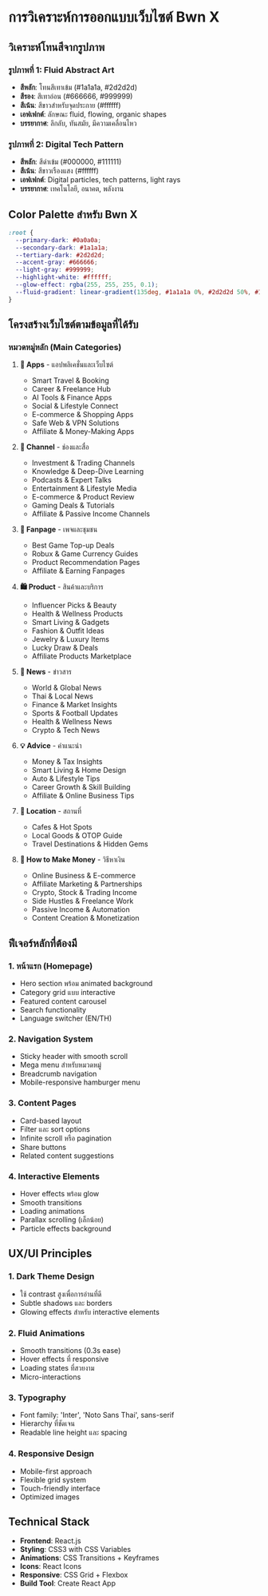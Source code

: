 # การวิเคราะห์การออกแบบเว็บไซต์ Bwn X

## วิเคราะห์โทนสีจากรูปภาพ

### รูปภาพที่ 1: Fluid Abstract Art
- **สีหลัก**: โทนสีเทาเข้ม (#1a1a1a, #2d2d2d)
- **สีรอง**: สีเทาอ่อน (#666666, #999999)
- **สีเน้น**: สีขาวสำหรับจุดประกาย (#ffffff)
- **เอฟเฟกต์**: ลักษณะ fluid, flowing, organic shapes
- **บรรยากาศ**: ลึกลับ, ทันสมัย, มีความเคลื่อนไหว

### รูปภาพที่ 2: Digital Tech Pattern
- **สีหลัก**: สีดำเข้ม (#000000, #111111)
- **สีเน้น**: สีขาวเรืองแสง (#ffffff)
- **เอฟเฟกต์**: Digital particles, tech patterns, light rays
- **บรรยากาศ**: เทคโนโลยี, อนาคต, พลังงาน

## Color Palette สำหรับ Bwn X
```css
:root {
  --primary-dark: #0a0a0a;
  --secondary-dark: #1a1a1a;
  --tertiary-dark: #2d2d2d;
  --accent-gray: #666666;
  --light-gray: #999999;
  --highlight-white: #ffffff;
  --glow-effect: rgba(255, 255, 255, 0.1);
  --fluid-gradient: linear-gradient(135deg, #1a1a1a 0%, #2d2d2d 50%, #1a1a1a 100%);
}
```

## โครงสร้างเว็บไซต์ตามข้อมูลที่ได้รับ

### หมวดหมู่หลัก (Main Categories)
1. **📱 Apps** - แอปพลิเคชั่นและเว็บไซต์
   - Smart Travel & Booking
   - Career & Freelance Hub
   - AI Tools & Finance Apps
   - Social & Lifestyle Connect
   - E-commerce & Shopping Apps
   - Safe Web & VPN Solutions
   - Affiliate & Money-Making Apps

2. **🎥 Channel** - ช่องและสื่อ
   - Investment & Trading Channels
   - Knowledge & Deep-Dive Learning
   - Podcasts & Expert Talks
   - Entertainment & Lifestyle Media
   - E-commerce & Product Review
   - Gaming Deals & Tutorials
   - Affiliate & Passive Income Channels

3. **📘 Fanpage** - เพจและชุมชน
   - Best Game Top-up Deals
   - Robux & Game Currency Guides
   - Product Recommendation Pages
   - Affiliate & Earning Fanpages

4. **🛍️ Product** - สินค้าและบริการ
   - Influencer Picks & Beauty
   - Health & Wellness Products
   - Smart Living & Gadgets
   - Fashion & Outfit Ideas
   - Jewelry & Luxury Items
   - Lucky Draw & Deals
   - Affiliate Products Marketplace

5. **📰 News** - ข่าวสาร
   - World & Global News
   - Thai & Local News
   - Finance & Market Insights
   - Sports & Football Updates
   - Health & Wellness News
   - Crypto & Tech News

6. **💡 Advice** - คำแนะนำ
   - Money & Tax Insights
   - Smart Living & Home Design
   - Auto & Lifestyle Tips
   - Career Growth & Skill Building
   - Affiliate & Online Business Tips

7. **📍 Location** - สถานที่
   - Cafes & Hot Spots
   - Local Goods & OTOP Guide
   - Travel Destinations & Hidden Gems

8. **💸 How to Make Money** - วิธีหาเงิน
   - Online Business & E-commerce
   - Affiliate Marketing & Partnerships
   - Crypto, Stock & Trading Income
   - Side Hustles & Freelance Work
   - Passive Income & Automation
   - Content Creation & Monetization

## ฟีเจอร์หลักที่ต้องมี

### 1. หน้าแรก (Homepage)
- Hero section พร้อม animated background
- Category grid แบบ interactive
- Featured content carousel
- Search functionality
- Language switcher (EN/TH)

### 2. Navigation System
- Sticky header with smooth scroll
- Mega menu สำหรับหมวดหมู่
- Breadcrumb navigation
- Mobile-responsive hamburger menu

### 3. Content Pages
- Card-based layout
- Filter และ sort options
- Infinite scroll หรือ pagination
- Share buttons
- Related content suggestions

### 4. Interactive Elements
- Hover effects พร้อม glow
- Smooth transitions
- Loading animations
- Parallax scrolling (เล็กน้อย)
- Particle effects background

## UX/UI Principles

### 1. Dark Theme Design
- ใช้ contrast สูงเพื่อการอ่านที่ดี
- Subtle shadows และ borders
- Glowing effects สำหรับ interactive elements

### 2. Fluid Animations
- Smooth transitions (0.3s ease)
- Hover effects ที่ responsive
- Loading states ที่สวยงาม
- Micro-interactions

### 3. Typography
- Font family: 'Inter', 'Noto Sans Thai', sans-serif
- Hierarchy ที่ชัดเจน
- Readable line height และ spacing

### 4. Responsive Design
- Mobile-first approach
- Flexible grid system
- Touch-friendly interface
- Optimized images

## Technical Stack
- **Frontend**: React.js
- **Styling**: CSS3 with CSS Variables
- **Animations**: CSS Transitions + Keyframes
- **Icons**: React Icons
- **Responsive**: CSS Grid + Flexbox
- **Build Tool**: Create React App

